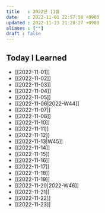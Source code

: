 ```yaml
---
title   : 2022년 11월 
date    : 2022-11-01 22:57:58 +0900
updated : 2022-11-23 21:20:27 +0900
aliases : [""]
draft : false
---
```


## Today I Learned
- [[2022-11-01]]
- [[2022-11-02]]
- [[2022-11-03]]
- [[2022-11-04]]
- [[2022-11-05]]
- [[2022-11-06|2022-W44]]
- [[2022-11-07]]
- [[2022-11-08]]
- [[2022-11-10]]
- [[2022-11-11]]
- [[2022-11-12]]
- [[2022-11-13|W45]]
- [[2022-11-14]]
- [[2022-11-15]]
- [[2022-11-16]]
- [[2022-11-17]]
- [[2022-11-18]]
- [[2022-11-19]]
- [[2022-11-20|2022-W46]]
- [[2022-11-21]]
- [[2022-11-22]]
- [[2022-11-23]]
